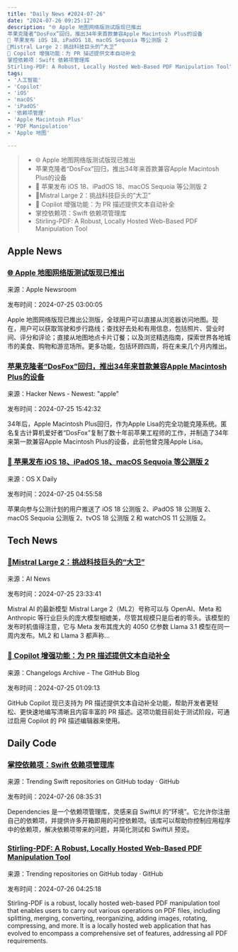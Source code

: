 ```yaml
---
title: "Daily News #2024-07-26"
date: "2024-07-26 09:25:12"
description: "🌐 Apple 地图网络版测试版现已推出
苹果克隆者“DosFox”回归，推出34年来首款兼容Apple Macintosh Plus的设备
🎉 苹果发布 iOS 18、iPadOS 18、macOS Sequoia 等公测版 2
💪Mistral Large 2：挑战科技巨头的“大卫”
🎉 Copilot 增强功能：为 PR 描述提供文本自动补全
掌控依赖项：Swift 依赖项管理库
Stirling-PDF: A Robust, Locally Hosted Web-Based PDF Manipulation Tool"
tags: 
- '人工智能'
- 'Copilot'
- 'iOS'
- 'macOS'
- 'iPadOS'
- '依赖项管理'
- 'Apple Macintosh Plus'
- 'PDF Manipulation'
- 'Apple 地图'

---
```


> - 🌐 Apple 地图网络版测试版现已推出
> - 苹果克隆者“DosFox”回归，推出34年来首款兼容Apple Macintosh Plus的设备
> - 🎉 苹果发布 iOS 18、iPadOS 18、macOS Sequoia 等公测版 2
> - 💪Mistral Large 2：挑战科技巨头的“大卫”
> - 🎉 Copilot 增强功能：为 PR 描述提供文本自动补全
> - 掌控依赖项：Swift 依赖项管理库
> - Stirling-PDF: A Robust, Locally Hosted Web-Based PDF Manipulation Tool

## Apple News

### [🌐 Apple 地图网络版测试版现已推出](https://www.apple.com/newsroom/2024/07/apple-maps-on-the-web-launches-in-beta/)

来源：Apple Newsroom

发布时间：2024-07-25 03:00:05

Apple 地图网络版现已推出公测版，全球用户可以直接从浏览器访问地图。现在，用户可以获取驾驶和步行路线；查找好去处和有用信息，包括照片、营业时间、评分和评论；直接从地图地点卡片订餐；以及浏览精选指南，探索世界各地城市的美食、购物和游览场所。更多功能，包括环顾四周，将在未来几个月内推出。

### [苹果克隆者“DosFox”回归，推出34年来首款兼容Apple Macintosh Plus的设备](https://www.hackster.io/news/apple-cloner-dosfox-returns-with-the-first-apple-macintosh-plus-compatible-built-in-34-years-ab649cb001cd)

来源：Hacker News - Newest: "apple"

发布时间：2024-07-25 15:42:32

34年后，Apple Macintosh Plus回归，作为Apple Lisa的完全功能克隆系统。匿名复古计算机爱好者“DosFox”复制了数十年前苹果工程师的工作，并制造了34年来第一款兼容Apple Macintosh Plus的设备，此前他曾克隆Apple Lisa。

### [🎉 苹果发布 iOS 18、iPadOS 18、macOS Sequoia 等公测版 2](https://osxdaily.com/2024/07/24/public-beta-2-of-ios-18-ipados-18-macos-sequoia-available/)

来源：OS X Daily

发布时间：2024-07-25 04:55:58

苹果向参与公测计划的用户推送了 iOS 18 公测版 2、iPadOS 18 公测版 2、macOS Sequoia 公测版 2、tvOS 18 公测版 2 和 watchOS 11 公测版 2。

## Tech News

### [💪Mistral Large 2：挑战科技巨头的“大卫”](https://www.artificialintelligence-news.com/news/mistral-large-2-david-to-big-tech-goliaths/)

来源：AI News

发布时间：2024-07-25 23:33:41

Mistral AI 的最新模型 Mistral Large 2（ML2）号称可以与 OpenAI、Meta 和 Anthropic 等行业巨头的庞大模型相媲美，尽管其规模只是后者的零头。该模型的发布时机值得注意，它与 Meta 发布其庞大的 4050 亿参数 Llama 3.1 模型在同一周内发布。ML2 和 Llama 3 都声称...

### [🎉 Copilot 增强功能：为 PR 描述提供文本自动补全](https://github.blog/changelog/2024-07-24-copilot-text-completion-for-pull-request-descriptions-beta)

来源：Changelogs Archive - The GitHub Blog

发布时间：2024-07-25 01:09:13

GitHub Copilot 现已支持为 PR 描述提供文本自动补全功能，帮助开发者更轻松、更快速地编写清晰且内容丰富的 PR 描述。这项功能目前处于测试阶段，可通过启用 Copilot 的 PR 描述编辑器来使用。

## Daily Code

### [掌控依赖项：Swift 依赖项管理库](https://github.com/pointfreeco/swift-dependencies)

来源：Trending Swift repositories on GitHub today · GitHub

发布时间：2024-07-26 08:35:31

Dependencies 是一个依赖项管理库，灵感来自 SwiftUI 的“环境”。它允许你注册自己的依赖项，并提供许多开箱即用的可控依赖项。该库可以帮助你控制应用程序中的依赖项，解决依赖项带来的问题，并简化测试和 SwiftUI 预览。

### [Stirling-PDF: A Robust, Locally Hosted Web-Based PDF Manipulation Tool](https://github.com/Stirling-Tools/Stirling-PDF)

来源：Trending repositories on GitHub today · GitHub

发布时间：2024-07-26 04:25:18

Stirling-PDF is a robust, locally hosted web-based PDF manipulation tool that enables users to carry out various operations on PDF files, including splitting, merging, converting, reorganizing, adding images, rotating, compressing, and more. It is a locally hosted web application that has evolved to encompass a comprehensive set of features, addressing all PDF requirements.
